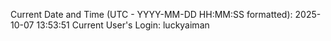 Current Date and Time (UTC - YYYY-MM-DD HH:MM:SS formatted): 2025-10-07 13:53:51
Current User's Login: luckyaiman
